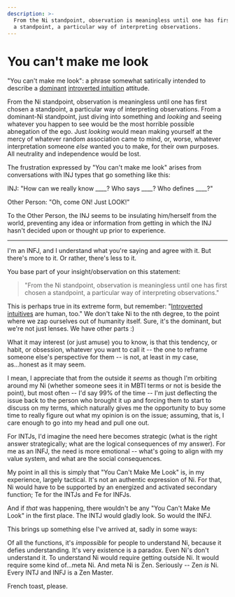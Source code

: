 ```yaml
---
description: >-
  From the Ni standpoint, observation is meaningless until one has first chosen
  a standpoint, a particular way of interpreting observations.
---
```


# You can't make me look

"You can't make me look": a phrase somewhat satirically intended to describe a [dominant](../fundamentals/function-attitude/cognitive-stack/dominant-function.md) [introverted intuition](../fundamentals/function-attitude/perception/intuition/introverted-intuition.md) attitude.

From the Ni standpoint, observation is meaningless until one has first chosen a standpoint, a particular way of interpreting observations. From a dominant-Ni standpoint, just diving into something and _looking_ and seeing whatever you happen to see would be the most horrible possible abnegation of the ego. Just _looking_ would mean making yourself at the mercy of whatever random association came to mind, or, worse, whatever interpretation someone _else_ wanted you to make, for their own purposes. All neutrality and independence would be lost.

The frustration expressed by "You can't make me look" arises from conversations with INJ types that go something like this:

INJ: "How can we really know \_\_\_\_? Who says \_\_\_\_? Who defines \_\_\_\_?"

Other Person: "Oh, come ON! Just LOOK!"

To the Other Person, the INJ seems to be insulating him/herself from the world, preventing any idea or information from getting in which the INJ hasn't decided upon or thought up prior to experience.

***

I'm an INFJ, and I understand what you're saying and agree with it. But there's more to it. Or rather, there's less to it.

You base part of your insight/observation on this statement:

> "From the Ni standpoint, observation is meaningless until one has first chosen a standpoint, a particular way of interpreting observations."

This is perhaps true in its extreme form, but remember: "[Introverted intuitives](../fundamentals/function-attitude/perception/intuition/introverted-intuition.md) are human, too." We don't take Ni to the nth degree, to the point where we zap ourselves out of humanity itself. Sure, it's the dominant, but we're not just lenses. We have other parts :)

What it may interest (or just amuse) you to know, is that this tendency, or habit, or obsession, whatever you want to call it -- the one to reframe someone else's perspective for them -- is not, at least in my case, as...honest as it may seem.

I mean, I appreciate that from the outside it _seems_ as though I'm orbiting around my Ni (whether someone sees it in MBTI terms or not is beside the point), but most often -- I'd say 99% of the time -- I'm just deflecting the issue back to the person who brought it up and forcing them to start to discuss on my terms, which naturally gives me the opportunity to buy some time to really figure out what my opinion is on the issue; assuming, that is, I care enough to go into my head and pull one out.

For INTJs, I'd imagine the need here becomes strategic (what is the right answer strategically; what are the logical consequences of my answer). For me as an INFJ, the need is more emotional -- what's going to align with my value system, and what are the social consequences.

My point in all this is simply that "You Can't Make Me Look" is, in my experience, largely tactical. It's not an authentic expression of Ni. For that, Ni would have to be supported by an energized and activated secondary function; Te for the INTJs and Fe for INFJs.

And if _that_ was happening, there wouldn't be any "You Can't Make Me Look" in the first place. The INTJ would gladly look. So would the INFJ.

This brings up something else I've arrived at, sadly in some ways:

Of all the functions, it's _impossible_ for people to understand Ni, because it defies understanding. It's very existence is a paradox. Even Ni's don't understand it. To understand Ni would require getting outside Ni. It would require some kind of...meta Ni. And meta Ni is Zen. Seriously -- Zen _is_ Ni. Every INTJ and INFJ is a Zen Master.

French toast, please.
